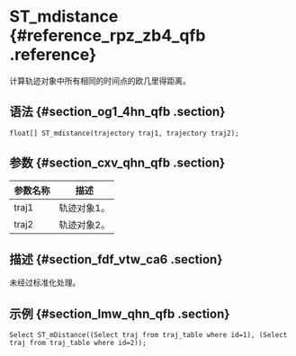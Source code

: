 # ST\_mdistance {#reference_rpz_zb4_qfb .reference}

计算轨迹对象中所有相同的时间点的欧几里得距离。

## 语法 {#section_og1_4hn_qfb .section}

``` {#codeblock_efa_ewf_4dg}
float[] ST_mdistance(trajectory traj1, trajectory traj2);
```

## 参数 {#section_cxv_qhn_qfb .section}

|参数名称|描述|
|----|--|
|traj1|轨迹对象1。|
|traj2|轨迹对象2。|

## 描述 {#section_fdf_vtw_ca6 .section}

未经过标准化处理。

## 示例 {#section_lmw_qhn_qfb .section}

``` {#codeblock_bbl_rhs_xt0}
Select ST_mDistance((Select traj from traj_table where id=1), (Select traj from traj_table where id=2));
```


